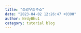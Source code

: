 ```yaml
---
title: "쏘걸우회주소"
date: "2023-04-02 12:26:47 +0300"
author: NrdyBhu1
category: tutorial blog
---
```

